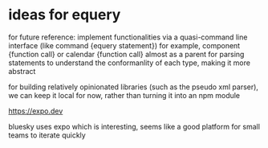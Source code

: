 # ideas for equery

for future reference: implement functionalities via a quasi-command line interface (like command {equery statement})
for example, component {function call}
or calendar {function call} almost as a parent for parsing statements to understand the conformanlity of each type, making it more abstract

for building relatively opinionated libraries (such as the pseudo xml parser), we can keep it local for now, rather than turning it into an npm module

https://expo.dev

bluesky uses expo which is interesting, seems like a good platform for small teams to iterate quickly
